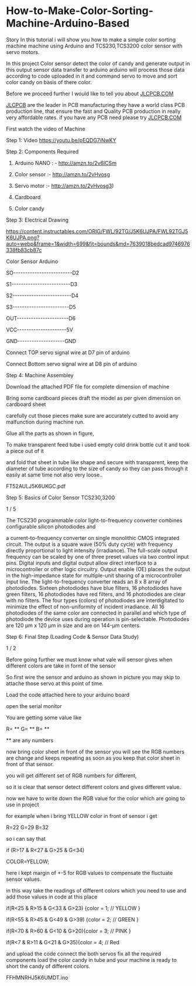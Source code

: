 # How-to-Make-Color-Sorting-Machine-Arduino-Based
Story
In this tutorial i will show you how to make a simple color sorting machine machine using Arduino and TCS230,TCS3200 color sensor with servo motors.

In this project Color sensor detect the color of candy and generate output in this output sensor data transfer to arduino arduino will process those data according to code uploaded in it and command servo to move and sort color candy on basis of there color.

Before we proceed further I would like to tell you about [JLCPCB.COM](url)


[JLCPCB](url) are the leader in PCB manufacturing they have a world class PCB production line, that ensure the fast and Quality PCB production in really very affordable rates. if you have any PCB need please try [JLCPCB.COM](url)






First watch the video of Machine

Step 1: Video
https://youtu.be/pEQDG7iNwKY


Step 2: Components Required
1) Arduino NANO : - http://amzn.to/2v6ICSm

2) Color sensor :- http://amzn.to/2vHvosg

3) Servo motor :- http://amzn.to/2vHvosg3)

4) Cardboard

5) Color candy

Step 3: Electrical Drawing

https://content.instructables.com/ORIG/FWL/92TG/J5K6UJPA/FWL92TGJ5K6UJPA.png?auto=webp&frame=1&width=699&fit=bounds&md=7639018bedcad9746976338fb83cb87c

Color Sensor Arduino

SO-------------------------D2

S1-------------------------D3

S2-------------------------D4

S3------------------------D5

OUT----------------------D6

VCC---------------------5V

GND--------------------GND

Connect TOP servo signal wire at D7 pin of arduino

Connect Bottom servo signal wire at D8 pin of arduino

Step 4: Machine Assembley


Download the attached PDF file for complete dimension of machine

Bring some cardboard pieces draft the model as per given dimension on cardboard sheet

carefully cut those pieces make sure are accurately cutted to avoid any malfunction during machine run.

Glue all the parts as shown in figure,

To make transparent feed tube i used empty cold drink bottle cut it and took a piece out of it

and fold that sheet in tube like shape and secure with transparent, keep the diameter of tube according to the size of candy so they can pass through it easily at same time not also very loose..

FT52AULJ5K6UKGC.pdf


Step 5: Basics of Color Sensor TCS230,3200








1 / 5

The TCS230 programmable color light-to-frequency converter combines configurable silicon photodiodes and

a current-to-frequency converter on single monolithic CMOS integrated circuit. The output is a square wave (50% duty cycle) with frequency directly proportional to light intensity (irradiance). The full-scale output frequency can be scaled by one of three preset values via two control input pins. Digital inputs and digital output allow direct interface to a microcontroller or other logic circuitry. Output enable (OE) places the output in the high-impedance state for multiple-unit sharing of a microcontroller input line. The light-to-frequency converter reads an 8 x 8 array of photodiodes. Sixteen photodiodes have blue filters, 16 photodiodes have green filters, 16 photodiodes have red filters, and 16 photodiodes are clear with no filters. The four types (colors) of photodiodes are interdigitated to minimize the effect of non-uniformity of incident irradiance. All 16 photodiodes of the same color are connected in parallel and which type of photodiode the device uses during operation is pin-selectable. Photodiodes are 120 µm x 120 µm in size and are on 144-µm centers.

Step 6: Final Step (Loading Code & Sensor Data Study)








1 / 2

Before going further we must know what vale will sensor gives when different colors are take in fornt of the sensor

So first wire the sensor and arduino as shown in picture you may skip to attache those servo at this point of time.

Load the code attached here to your arduino board

open the serial monitor

You are getting some value like

R= ** G= ** B= **

** are any numbers

now bring color sheet in front of the sensor you will see the RGB numbers are change and keeps repeating as soon as you keep that color sheet in front of that sensor.

you will get different set of RGB numbers for different,

so it is clear that sensor detect different colors and gives different value.

now we have to write down the RGB value for the color which are going to use in project

for example when i bring YELLOW color in front of sensor i get

R=22 G=29 B=32

so i can say that

if (R>17 & R<27 & G>25 & G<34)

COLOR=YELLOW;

here i kept margin of +-5 for RGB values to compensate the fluctuate sensor values.

in this way take the readings of different colors which you need to use and add those values in code at this place

if(R<25 & R>15 & G<33 & G>23) {color = 1; // YELLOW }

if(R<55 & R>45 & G<49 & G>39) {color = 2; // GREEN }

if(R<70 & R>60 & G<10 & G>20){color = 3; // PINK }

if(R<7 & R>11 & G<21 & G>35){color = 4; // Red

and upload the code connect the both servos fix all the required components load the color candy in tube and your machine is ready to short the candy of different colors.

FFHMNRHJ5K6UMDT.ino
